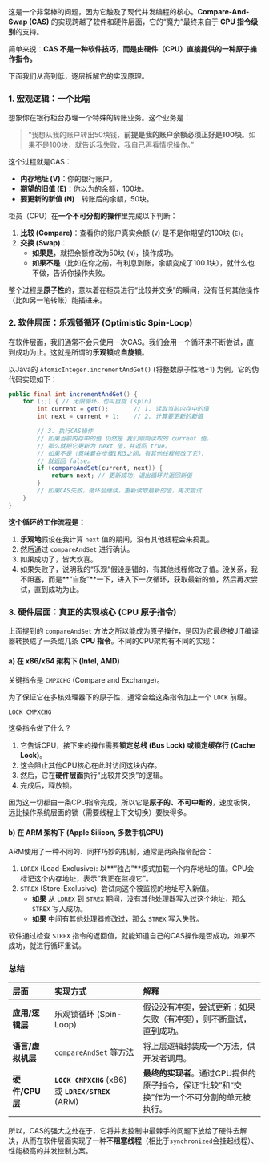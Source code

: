 这是一个非常棒的问题，因为它触及了现代并发编程的核心。**Compare-And-Swap (CAS)** 的实现跨越了软件和硬件层面，它的“魔力”最终来自于 **CPU 指令级别**的支持。

简单来说：**CAS 不是一种软件技巧，而是由硬件（CPU）直接提供的一种原子操作指令。**

下面我们从高到低，逐层拆解它的实现原理。

### 1. 宏观逻辑：一个比喻

想象你在银行柜台办理一个特殊的转账业务。这个业务是：

> “我想从我的账户转出50块钱，**前提是我的账户余额必须正好是100块**。如果不是100块，就告诉我失败，我自己再看情况操作。”

这个过程就是CAS：
*   **内存地址 (V)**：你的银行账户。
*   **期望的旧值 (E)**：你以为的余额，100块。
*   **要更新的新值 (N)**：转账后的余额，50块。

柜员（CPU）在**一个不可分割的操作**里完成以下判断：
1.  **比较 (Compare)**：查看你的账户真实余额 (`V`) 是不是你期望的100块 (`E`)。
2.  **交换 (Swap)**：
    *   **如果是**，就把余额修改为50块 (`N`)，操作成功。
    *   **如果不是**（比如在你之前，有利息到账，余额变成了100.1块），就什么也不做，告诉你操作失败。

整个过程是**原子性**的，意味着在柜员进行“比较并交换”的瞬间，没有任何其他操作（比如另一笔转账）能插进来。

### 2. 软件层面：乐观锁循环 (Optimistic Spin-Loop)

在软件层面，我们通常不会只使用一次CAS。我们会用一个循环来不断尝试，直到成功为止。这就是所谓的**乐观锁**或**自旋锁**。

以Java的 `AtomicInteger.incrementAndGet()` (将整数原子性地+1) 为例，它的伪代码实现如下：

```java
public final int incrementAndGet() {
    for (;;) { // 无限循环，也叫自旋 (spin)
        int current = get();       // 1. 读取当前内存中的值
        int next = current + 1;    // 2. 计算要更新的新值

        // 3. 执行CAS操作
        // 如果当前内存中的值 仍然是 我们刚刚读取的 current 值，
        // 那么就把它更新为 next 值，并返回 true。
        // 如果不是（意味着在步骤1和3之间，有其他线程修改了它），
        // 就返回 false。
        if (compareAndSet(current, next)) {
            return next; // 更新成功，退出循环并返回新值
        }
        // 如果CAS失败，循环会继续，重新读取最新的值，再次尝试
    }
}
```

**这个循环的工作流程是：**

1.  **乐观地**假设在我计算 `next` 值的期间，没有其他线程会来捣乱。
2.  然后通过 `compareAndSet` 进行确认。
3.  如果成功了，皆大欢喜。
4.  如果失败了，说明我的“乐观”假设是错的，有其他线程修改了值。没关系，我不阻塞，而是**“自旋”**一下，进入下一次循环，获取最新的值，然后再次尝试，直到成功为止。

### 3. 硬件层面：真正的实现核心 (CPU 原子指令)

上面提到的 `compareAndSet` 方法之所以能成为原子操作，是因为它最终被JIT编译器转换成了一条或几条 **CPU 指令**。不同的CPU架构有不同的实现：

#### a) 在 x86/x64 架构下 (Intel, AMD)

关键指令是 `CMPXCHG` (Compare and Exchange)。

为了保证它在多核处理器下的原子性，通常会给这条指令加上一个 `LOCK` 前缀。

`LOCK CMPXCHG`

这条指令做了什么？
1.  它告诉CPU，接下来的操作需要**锁定总线 (Bus Lock) 或锁定缓存行 (Cache Lock)**。
2.  这会阻止其他CPU核心在此时访问这块内存。
3.  然后，它在**硬件层面**执行“比较并交换”的逻辑。
4.  完成后，释放锁。

因为这一切都由一条CPU指令完成，所以它是**原子的、不可中断的**，速度极快，远比操作系统层面的锁（需要线程上下文切换）要快得多。

#### b) 在 ARM 架构下 (Apple Silicon, 多数手机CPU)

ARM使用了一种不同的、同样巧妙的机制，通常是两条指令配合：

1.  `LDREX` (Load-Exclusive): 以**“独占”**模式加载一个内存地址的值。CPU会标记这个内存地址，表示“我正在监视它”。
2.  `STREX` (Store-Exclusive): 尝试向这个被监视的地址写入新值。
    *   **如果** 从 `LDREX` 到 `STREX` 期间，没有其他处理器写入过这个地址，那么 `STREX` 写入成功。
    *   **如果** 中间有其他处理器修改过，那么 `STREX` 写入失败。

软件通过检查 `STREX` 指令的返回值，就能知道自己的CAS操作是否成功，如果不成功，就进行循环重试。

### 总结

| 层面 | 实现方式 | 解释 |
| :--- | :--- | :--- |
| **应用/逻辑层** | 乐观锁循环 (Spin-Loop) | 假设没有冲突，尝试更新；如果失败（有冲突），则不断重试，直到成功。 |
| **语言/虚拟机层** | `compareAndSet` 等方法 | 将上层逻辑封装成一个方法，供开发者调用。 |
| **硬件/CPU层** | **`LOCK CMPXCHG`** (x86) 或 **`LDREX/STREX`** (ARM) | **最终的实现者**。通过CPU提供的原子指令，保证“比较”和“交换”作为一个不可分割的单元被执行。 |

所以，CAS的强大之处在于，它将并发控制中最棘手的问题下放给了硬件去解决，从而在软件层面实现了一种**不阻塞线程**（相比于`synchronized`会挂起线程）、性能极高的并发控制方案。